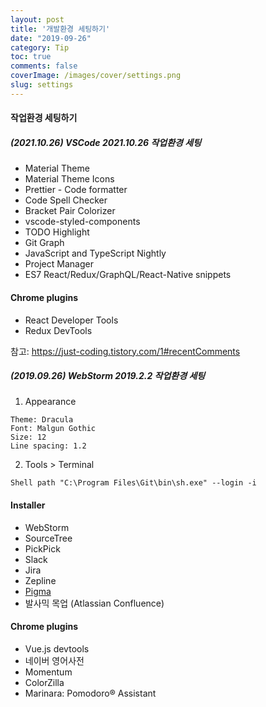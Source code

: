 ```yaml
---
layout: post
title: '개발환경 세팅하기'
date: "2019-09-26"
category: Tip
toc: true
comments: false
coverImage: /images/cover/settings.png
slug: settings
---
```


#### 작업환경 세팅하기

##### (2021.10.26) VSCode 2021.10.26 작업환경 세팅

<!-- more -->

- Material Theme
- Material Theme Icons
- Prettier - Code formatter
- Code Spell Checker
- Bracket Pair Colorizer
- vscode-styled-components
- TODO Highlight
- Git Graph
- JavaScript and TypeScript Nightly
- Project Manager
- ES7 React/Redux/GraphQL/React-Native snippets

#### Chrome plugins

- React Developer Tools
- Redux DevTools

참고: https://just-coding.tistory.com/1#recentComments

##### (2019.09.26) WebStorm 2019.2.2 작업환경 세팅

1. Appearance

```
Theme: Dracula
Font: Malgun Gothic
Size: 12
Line spacing: 1.2
```

2. Tools > Terminal

```
Shell path "C:\Program Files\Git\bin\sh.exe" --login -i
```

#### Installer

- WebStorm
- SourceTree
- PickPick
- Slack
- Jira
- Zepline
- [Pigma](https://www.figma.com)
- 발사믹 목업 (Atlassian Confluence)

#### Chrome plugins

- Vue.js devtools
- 네이버 영어사전
- Momentum
- ColorZilla
- Marinara: Pomodoro® Assistant
